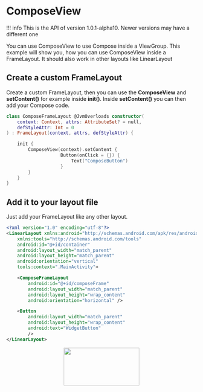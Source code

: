 # ComposeView

!!! info
    This is the API of version 1.0.1-alpha10. Newer versions may have a different one

You can use ComposeView to use Compose inside a ViewGroup.
This example will show you, how you can use ComposeView inside a FrameLayout. It should also work in other layouts like LinearLayout


## Create a custom FrameLayout
Create a custom FrameLayout, then you can use the **ComposeView** and **setContent()** for example inside **init()**.
Inside **setContent()** you can then add your Compose code.
```kotlin
class ComposeFrameLayout @JvmOverloads constructor(
    context: Context, attrs: AttributeSet? = null,
    defStyleAttr: Int = 0
) : FrameLayout(context, attrs, defStyleAttr) {

    init {
        ComposeView(context).setContent {
                    Button(onClick = {}) {
                        Text("ComposeButton")
                    }
        }
    }
}
```

## Add it to your layout file
Just add your FrameLayout like any other layout.
```xml
<?xml version="1.0" encoding="utf-8"?>
<LinearLayout xmlns:android="http://schemas.android.com/apk/res/android"
    xmlns:tools="http://schemas.android.com/tools"
    android:id="@+id/container"
    android:layout_width="match_parent"
    android:layout_height="match_parent"
    android:orientation="vertical"
    tools:context=".MainActivity">

    <ComposeFrameLayout
        android:id="@+id/composeFrame"
        android:layout_width="match_parent"
        android:layout_height="wrap_content"
        android:orientation="horizontal" />

    <Button
        android:layout_width="match_parent"
        android:layout_height="wrap_content"
        android:text="WidgetButton"
        />
</LinearLayout>
```

<p align="center">
  <img src ="{{ site.images }}/platform/composeview/viewgroupExample.png"  height=100 width=200  />
</p>